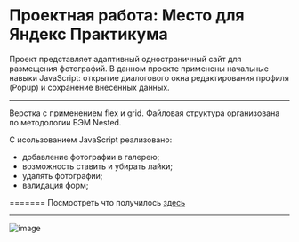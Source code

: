 # Проектная работа: Место для Яндекс Практикума

Проект представляет адаптивный одностраничный сайт для размещения фотографий.
В данном проекте применены начальные навыки JavaScript: открытие диалогового окна редактирования профиля (Popup) и сохранение внесенных данных.
- - -
Верстка с применением flex и grid.
Файловая структура организована по методологии БЭМ Nested.


С исользованием JavaScript реализовано:
*  добавление фотографии в галерею;
*  возможность ставить и убирать лайки;
*  удалять фотографии;
*  валидация форм;

=======
Посмоотреть что получилось [здесь](https://larisakindalova.github.io/mesto/index.html)
- - -
![image](https://user-images.githubusercontent.com/120237097/226641689-0b814922-0a7f-44d1-8d60-6a54a754c6e6.png)

